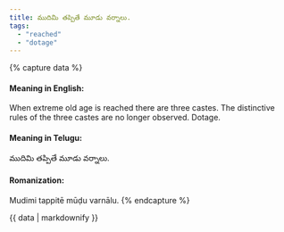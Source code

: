 ```yaml
---
title: ముదిమి తప్పితే మూడు వర్నాలు.
tags:
  - "reached"
  - "dotage"
---
```


{% capture data %}
#### Meaning in English:
When extreme old age is reached there are three castes.
The distinctive rules of the three castes are no longer observed.
Dotage.

#### Meaning in Telugu:
ముదిమి తప్పితే మూడు వర్నాలు.

#### Romanization:
Mudimi tappitē mūḍu varnālu.
{% endcapture %}

{{ data | markdownify }}

